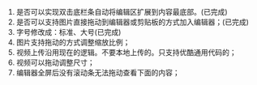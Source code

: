 
 1. 是否可以实现双击底栏条自动将编辑区扩展到内容最底部。(已完成)
 2. 是否可以支持图片直接拖动到编辑器或剪贴板的方式加入编辑器；(已完成)
 3. 字号修改成：标准、大号(已完成)
 4. 图片支持拖动的方式调整缩放比例；
 5. 视频上传沿用现在的逻辑。不要本地上传的。只支持优酷通用代码的；
 6. 视频可以拖动调整尺寸；
 7. 编辑器全屏后没有滚动条无法拖动查看下面的内容；
